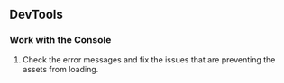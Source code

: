 ## DevTools

### Work with the Console

1. Check the error messages and fix the issues that are preventing the assets from loading.



